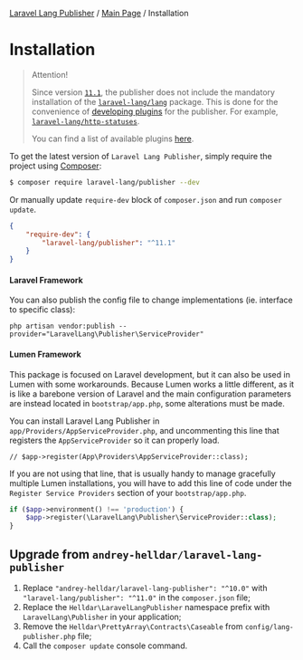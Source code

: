 [Laravel Lang Publisher][link_source] / [Main Page](index.md) / Installation

# Installation

> Attention!
>
> Since version [`11.1`](https://github.com/Laravel-Lang/publisher/releases/tag/v11.1.0), the publisher does not include the mandatory installation of the [`laravel-lang/lang`](https://github.com/Laravel-Lang/lang) package. This is done for the convenience of [developing plugins](using/plugins/index.md) for the publisher. For example, [`laravel‑lang/http‑statuses`](https://github.com/Laravel-Lang/http-statuses).
>
> You can find a list of available plugins [here](using/plugins/extensions.md).

To get the latest version of `Laravel Lang Publisher`, simply require the project using [Composer](https://getcomposer.org):

```bash
$ composer require laravel-lang/publisher --dev
```

Or manually update `require-dev` block of `composer.json` and run `composer update`.

```json
{
    "require-dev": {
        "laravel-lang/publisher": "^11.1"
    }
}
```

#### Laravel Framework

You can also publish the config file to change implementations (ie. interface to specific class):

```
php artisan vendor:publish --provider="LaravelLang\Publisher\ServiceProvider"
```

#### Lumen Framework

This package is focused on Laravel development, but it can also be used in Lumen with some workarounds. Because Lumen works a little different, as it is like a barebone version of
Laravel and the main configuration parameters are instead located in `bootstrap/app.php`, some alterations must be made.

You can install Laravel Lang Publisher in `app/Providers/AppServiceProvider.php`, and uncommenting this line that registers the `AppServiceProvider` so it can properly load.

```
// $app->register(App\Providers\AppServiceProvider::class);
```

If you are not using that line, that is usually handy to manage gracefully multiple Lumen installations, you will have to add this line of code under
the `Register Service Providers` section of your `bootstrap/app.php`.

```php
if ($app->environment() !== 'production') {
    $app->register(\LaravelLang\Publisher\ServiceProvider::class);
}
```

## Upgrade from `andrey-helldar/laravel-lang-publisher`

1. Replace `"andrey-helldar/laravel-lang-publisher": "^10.0"` with `"laravel-lang/publisher": "^11.0"` in the `composer.json` file;
2. Replace the `Helldar\LaravelLangPublisher` namespace prefix with `LaravelLang\Publisher` in your application;
2. Remove the `Helldar\PrettyArray\Contracts\Caseable` from `config/lang-publisher.php` file;
3. Call the `composer update` console command.

[link_source]:  https://github.com/Laravel-Lang/publisher
